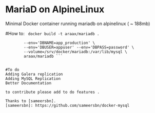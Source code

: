 # MariaD on AlpineLinux

Minimal Docker container running mariadb on alpinelinux ( ~ 188mb)

#How to:
``` docker build -t araax/mariadb .```


``` docker run --name=mariadb10 -d 
		--env='DBNAME=app_production' \
		--env='DBUSER=appuser' --env='DBPASS=password' \
		--volume=/srv/docker/mariadb:/var/lib/mysql \
		araax/mariadb ```


#To do
Adding Galera replication
Adding MySQL Replication
Better Documentation

to contribute please add to do features .

Thanks to [sameersbn].
[sameersbn]: https://github.com/sameersbn/docker-mysql
